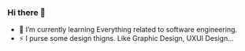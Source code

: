 ### Hi there 👋

- 🌱 I’m currently learning Everything related to software engineering.
- ⚡ I purse some design thigns. Like Graphic Design, UXUI Design...

[link text itself]: http://www.reddit.com
